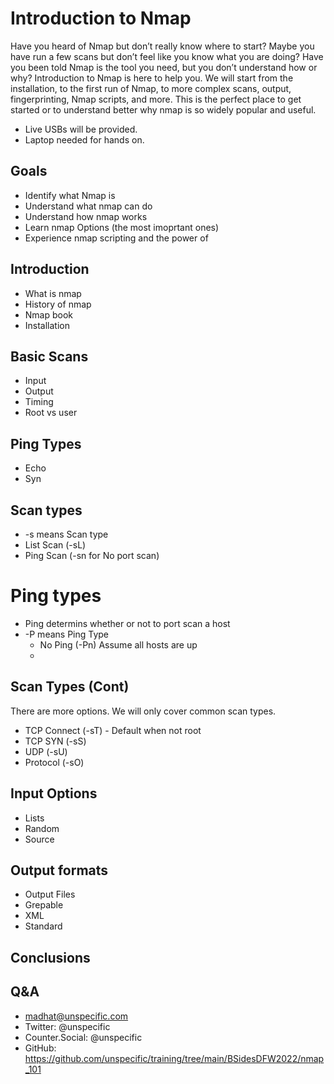 # Introduction to Nmap

Have you heard of Nmap but don’t really know where to start?  Maybe you have run a few scans but don’t feel like you know what you are doing?  Have you been told Nmap is the tool you need, but you don’t understand how or why?  Introduction to Nmap is here to help you. We will start from the installation, to the first run of Nmap, to more complex scans, output, fingerprinting, Nmap scripts, and more.  This is the perfect place to get started or to understand better why nmap is so widely popular and useful.
* Live USBs will be provided.
* Laptop needed for hands on.


## Goals
- Identify what Nmap is
- Understand what nmap can do
- Understand how nmap works
- Learn nmap Options (the most imoprtant ones)
- Experience nmap scripting and the power of

## Introduction
- What is nmap
- History of nmap
- Nmap book
- Installation

## Basic Scans
- Input
- Output
- Timing
- Root vs user

## Ping Types
- Echo
- Syn

## Scan types
- -s means Scan type
- List Scan (-sL)
- Ping Scan (-sn for No port scan)

# Ping types
- Ping determins whether or not to port scan a host
- -P means Ping Type
  - No Ping (-Pn) Assume all hosts are up
  -  

## Scan Types (Cont)
There are more options.  We will only cover common scan types.
- TCP Connect (-sT) - Default when not root
- TCP SYN (-sS)
- UDP (-sU)
- Protocol (-sO)

## Input Options
- Lists
- Random
- Source

## Output formats
- Output Files
- Grepable
- XML
- Standard

## Conclusions

## Q&A
- madhat@unspecific.com
- Twitter: @unspecific
- Counter.Social: @unspecific
- GitHub: https://github.com/unspecific/training/tree/main/BSidesDFW2022/nmap_101

